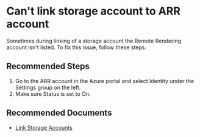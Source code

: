 <properties
  pagetitle="Can't link storage account to ARR account"
  service="microsoft.mixedreality"
  resource="remoterenderingaccounts"
  ms.author="jlyons"
  selfhelptype="Generic"
  supporttopicids="32693062"
  productpesids="16997"
  cloudEnvironments="public, fairfax, usnat, ussec"
  articleid="3f61a183-38bb-4d08-859e-884f8ff2910f"
  ownershipid="MixedReality_RemoteRendering" />
# Can't link storage account to ARR account

Sometimes during linking of a storage account the Remote Rendering account isn't listed. To fix this issue, follow these steps.

## **Recommended Steps**

1. Go to the ARR account in the Azure portal and select Identity under the Settings group on the left.
2. Make sure Status is set to On.

## **Recommended Documents**

* [Link Storage Accounts](https://docs.microsoft.com/azure/remote-rendering/how-tos/create-an-account#link-storage-accounts)